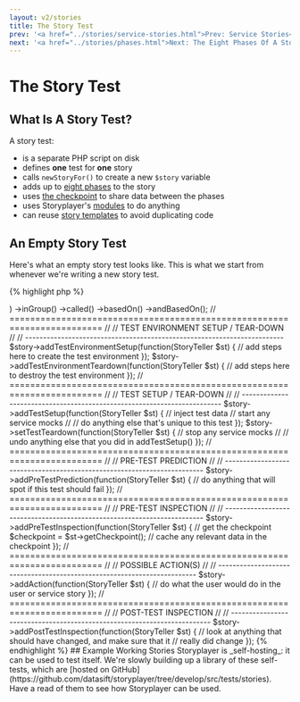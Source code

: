 ```yaml
---
layout: v2/stories
title: The Story Test
prev: '<a href="../stories/service-stories.html">Prev: Service Stories</a>'
next: '<a href="../stories/phases.html">Next: The Eight Phases Of A Story Test</a>'
---
```


# The Story Test

## What Is A Story Test?

A story test:

* is a separate PHP script on disk
* defines __one__ test for __one__ story
* calls `newStoryFor()` to create a new `$story` variable
* adds up to [eight phases](phases.html) to the story
* uses [the checkpoint](the-checkpoint.html) to share data between the phases
* uses Storyplayer's [modules](../modules/index.html) to do anything
* can reuse [story templates](story-templates.html) to avoid duplicating code

## An Empty Story Test

Here's what an empty story test looks like.  This is what we start from whenever we're writing a new story test.

{% highlight php %}
<?php

use DataSift\Storyplayer\PlayerLib\StoryTeller;

// ========================================================================
//
// STORY DETAILS
//
// ------------------------------------------------------------------------

$story = newStoryFor(<story category>)
         ->inGroup(<story group>)
         ->called(<story name>)
         ->basedOn(<story template>)
         ->andBasedOn(<another story template>);

// ========================================================================
//
// TEST ENVIRONMENT SETUP / TEAR-DOWN
//
// ------------------------------------------------------------------------

$story->addTestEnvironmentSetup(function(StoryTeller $st) {
    // add steps here to create the test environment
});

$story->addTestEnvironmentTeardown(function(StoryTeller $st) {
    // add steps here to destroy the test environment
});

// ========================================================================
//
// TEST SETUP / TEAR-DOWN
//
// ------------------------------------------------------------------------

$story->addTestSetup(function(StoryTeller $st) {
    // inject test data
    // start any service mocks
    //
    // do anything else that's unique to this test
});

$story->setTestTeardown(function(StoryTeller $st) {
    // stop any service mocks
    //
    // undo anything else that you did in addTestSetup()
});

// ========================================================================
//
// PRE-TEST PREDICTION
//
// ------------------------------------------------------------------------

$story->addPreTestPrediction(function(StoryTeller $st) {
    // do anything that will spot if this test should fail
});

// ========================================================================
//
// PRE-TEST INSPECTION
//
// ------------------------------------------------------------------------

$story->addPreTestInspection(function(StoryTeller $st) {
    // get the checkpoint
    $checkpoint = $st->getCheckpoint();

    // cache any relevant data in the checkpoint
});

// ========================================================================
//
// POSSIBLE ACTION(S)
//
// ------------------------------------------------------------------------

$story->addAction(function(StoryTeller $st) {
    // do what the user would do in the user or service story
});

// ========================================================================
//
// POST-TEST INSPECTION
//
// ------------------------------------------------------------------------

$story->addPostTestInspection(function(StoryTeller $st) {
    // look at anything that should have changed, and make sure that it
    // really did change
});
{% endhighlight %}

## Example Working Stories

Storyplayer is _self-hosting_: it can be used to test itself.

We're slowly building up a library of these self-tests, which are [hosted on GitHub](https://github.com/datasift/storyplayer/tree/develop/src/tests/stories).  Have a read of them to see how Storyplayer can be used.